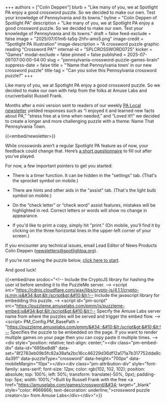 +++
authors = ["Colin Deppen"]
blurb = "Like many of you, we at Spotlight PA enjoy a good crossword puzzle. So we decided to make our own. Test your knowledge of Pennsylvania and its towns."
byline = "Colin Deppen of Spotlight PA"
description = "Like many of you, we at Spotlight PA enjoy a good crossword puzzle. So we decided to make our own. Test your knowledge of Pennsylvania and its towns."
draft = false
feed-exclude = false
image = "2025/07/01m6-ta5q-2hfv-ams5.png"
image-credit = "Spotlight PA illustration"
image-description = "A crossword puzzle graphic reading \"Crossword PA\""
internal-id = "SPLCROSSWORD0725"
kicker = "Games"
modal-exclude = false
pinned = false
published = 2025-07-09T07:00:00-04:00
slug = "pennsylvania-crossword-puzzle-games-brain"
suppress-date = false
title = "‘Name that Pennsylvania town’ in our new crossword puzzle"
title-tag = "Can you solve this Pennsylvania crossword puzzle?"
+++

Like many of you, we at Spotlight PA enjoy a good crossword puzzle. So we decided to make our own with help from the folks at Amuse Labs and cruciverbalist Russell Frank.

Months after a mini version sent to readers of our weekly <a href="https://www.spotlightpa.org/newsletters/palocal/">PA Local newsletter</a> yielded responses such as “I enjoyed it and learned new facts about PA,” “stress free at a time when needed,” and “Loved it!!” we decided to create a longer and more challenging puzzle with a theme: Name That Pennsylvania Town.

{{<embed/newsletter>}}

While crosswords aren’t a regular Spotlight PA feature as of now, your feedback could change that. Here’s <a href="https://hsqxo6lncmz.typeform.com/to/wULCX8R2">a short questionnaire</a> to fill out after you’ve played.<br/>

For now, a few important pointers to get you started:

- There is a timer function. It can be hidden in the &#34;settings&#34; tab. (That&#39;s the sprocket symbol on mobile.)

- There are hints and other aids in the &#34;assist&#34; tab. (That&#39;s the light bulb symbol on mobile.)

- On the “check letter” or “check word” assist features, mistakes will be highlighted in red. Correct letters or words will show no change in appearance.

- If you&#39;d like to print a copy, simply hit &#34;print.&#34; (On mobile, you&#39;ll find it by clicking on the three horizontal lines in the upper-left corner of your screen.)

If you encounter any technical issues, email Lead Editor of News Products Colin Deppen (<a href="mailto:newsletters@spotlightpa.org">newsletters@spotlightpa.org</a>).

If you’re not seeing the puzzle below, <a href="https://puzzleme.amuselabs.com/pmm/crossword?id=695be8d8&amp;set=8f2783eb09b5fc82a38afa2bc16cc46229d36df12a171a7b317752dda9c4a391">click here to start</a>.

And good luck!

{{<embed/raw srcdoc="&lt;!-- Include the CryptoJS library for hashing the user id before sending it to the PuzzleMe server. --&gt;&#10;&lt;script src=&#34;https://cdnjs.cloudflare.com/ajax/libs/crypto-js/4.1.1/crypto-js.min.js&#34;&gt;&lt;/script&gt;&#10;&lt;!-- Include the javascript library for embedding this puzzle. --&gt;&#10;&lt;script id=&#34;pm-script&#34; src=&#34;https://puzzleme.amuselabs.com/pmm/js/puzzleme-embed.js&#34;&gt;&lt;/script&gt;&#10;&lt;!-- Specify the Amuse Labs server name from where the puzzles will be served and trigger the embed flow. --&gt;&#10;&lt;script&gt;&#10;    PM_Config.PM_BasePath = &#34;https://puzzleme.amuselabs.com/pmm/&#34;;&#10;&lt;/script&gt;&#10;&lt;!-- Specifies the puzzle to be embedded on the page. If you want to render multiple games on your page then you can copy paste it multiple times. --&gt;&#10;&lt;div style=&#34;position: relative; text-align: center;&#34;&gt;&lt;div class=&#34;pm-embed-div&#34; data-id=&#34;695be8d8&#34; data-set=&#34;8f2783eb09b5fc82a38afa2bc16cc46229d36df12a171a7b317752dda9c4a391&#34; data-puzzleType=&#34;crossword&#34; data-height=&#34;700px&#34; data-mobileMargin=&#34;10px&#34;&gt;&lt;/div&gt;&lt;div class=&#34;pm-attribution-div&#34; style=&#34;font-family: sans-serif; font-size: 12px; color: rgb(102, 102, 102); position: absolute; top: 100%; left: 50%; transform: translate(-50%, 0px); padding-top: 5px; width: 100%;&#34;&gt;Built by   Russell Frank   with the free &lt;a href=&#34;https://amuselabs.com/games/crossword/&#34; target=&#34;_blank&#34; style=&#34;color: #666666; text-decoration: underline;&#34;&gt;crossword puzzle creator&lt;/a&gt; from Amuse Labs&lt;/div&gt;&lt;/div&gt;">}}

